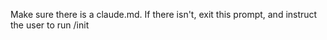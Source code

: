 Make sure there is a claude.md. If there isn't, exit this prompt, and instruct the user to run /init
